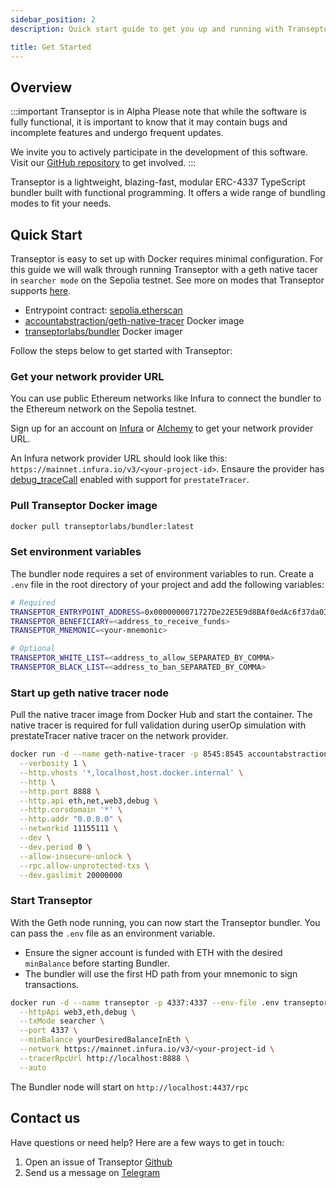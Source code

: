 ```yaml
---
sidebar_position: 2
description: Quick start guide to get you up and running with Transeptor.

title: Get Started
---
```


## Overview

:::important Transeptor is in Alpha
Please note that while the software is fully functional, it is important to know that it may contain bugs and incomplete features and undergo frequent updates.

We invite you to actively participate in the development of this software. Visit our [GitHub repository](https://github.com/transeptorlabs/transeptor-bundler/issues) to get involved.
:::

Transeptor is a lightweight, blazing-fast, modular ERC-4337 TypeScript bundler built with functional programming. It offers a wide range of bundling modes to fit your needs. 


## Quick Start

Transeptor is easy to set up with Docker requires minimal configuration. For this guide we will walk through running Transeptor with a geth native tacer in `searcher mode` on the Sepolia testnet. See more on modes that Transeptor supports [here](/docs/running-transeptor#modes).

- Entrypoint contract: [sepolia.etherscan](https://sepolia.etherscan.io/address/0x0000000071727De22E5E9d8BAf0edAc6f37da032)
- [accountabstraction/geth-native-tracer](https://hub.docker.com/r/accountabstraction/geth-native-tracer) Docker image
- [transeptorlabs/bundler](https://hub.docker.com/r/transeptorlabs/bundler) Docker imager

Follow the steps below to get started with Transeptor:


### Get your network provider URL

You can use public Ethereum networks like Infura to connect the bundler to the Ethereum network on the Sepolia testnet.

Sign up for an account on [Infura](https://infura.io/) or [Alchemy](https://www.alchemy.com/) to get your network provider URL.

An Infura network provider URL should look like this: `https://mainnet.infura.io/v3/<your-project-id>`. Ensaure the provider has [debug_traceCall](https://docs.metamask.io/services/reference/mantle/json-rpc-methods/debug/debug_tracecall/) enabled with support for `prestateTracer`.


### Pull Transeptor Docker image

```bash
docker pull transeptorlabs/bundler:latest
```

### Set environment variables

The bundler node requires a set of environment variables to run. Create a `.env` file in the root directory of your project and add the following variables:
```bash
# Required
TRANSEPTOR_ENTRYPOINT_ADDRESS=0x0000000071727De22E5E9d8BAf0edAc6f37da032
TRANSEPTOR_BENEFICIARY=<address_to_receive_funds>
TRANSEPTOR_MNEMONIC=<your-mnemonic>

# Optional
TRANSEPTOR_WHITE_LIST=<address_to_allow_SEPARATED_BY_COMMA>
TRANSEPTOR_BLACK_LIST=<address_to_ban_SEPARATED_BY_COMMA>
```

### Start up geth native tracer node

Pull the native tracer image from Docker Hub and start the container. The native tracer is required for full validation during userOp simulation with prestateTracer native tracer on the network provider.

```bash
docker run -d --name geth-native-tracer -p 8545:8545 accountabstraction/geth-native-tracer \
  --verbosity 1 \
  --http.vhosts '*,localhost,host.docker.internal' \
  --http \
  --http.port 8888 \
  --http.api eth,net,web3,debug \
  --http.corsdomain '*' \
  --http.addr "0.0.0.0" \
  --networkid 11155111 \
  --dev \
  --dev.period 0 \
  --allow-insecure-unlock \
  --rpc.allow-unprotected-txs \
  --dev.gaslimit 20000000
```

### Start Transeptor

With the Geth node running, you can now start the Transeptor bundler. You can pass the `.env` file as an environment variable.

- Ensure the signer account is funded with ETH with the desired `minBalance` before starting Bundler.
- The bundler will use the first HD path from your mnemonic to sign transactions.

```bash
docker run -d --name transeptor -p 4337:4337 --env-file .env transeptorlabs/bundler:latest \
  --httpApi web3,eth,debug \
  --txMode searcher \
  --port 4337 \
  --minBalance yourDesiredBalanceInEth \
  --network https://mainnet.infura.io/v3/<your-project-id \
  --tracerRpcUrl http://localhost:8888 \
  --auto 
```

The Bundler node will start on `http://localhost:4437/rpc`

## Contact us

Have questions or need help? Here are a few ways to get in touch:

1. Open an issue of Transeptor [Github](https://github.com/transeptorlabs/transeptor-bundler)
2. Send us a message on [Telegram](https://t.me/+eUGda3KIND4zMjRh)
